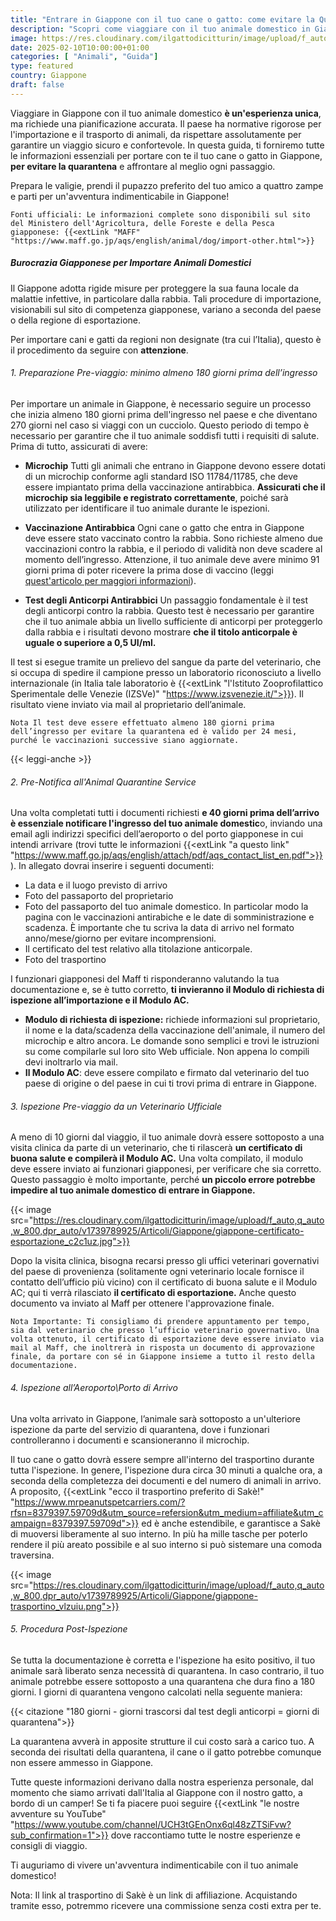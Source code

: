 ```yaml
---
title: "Entrare in Giappone con il tuo cane o gatto: come evitare la Quarantena"
description: "Scopri come viaggiare con il tuo animale domestico in Giappone evitando la quarantena. Leggi la nostra guida completa sulle procedure e normative."
image: https://res.cloudinary.com/ilgattodicitturin/image/upload/f_auto,q_auto,w_800,dpr_auto/v1739789765/Articoli/Giappone/giappone-quarantena_mau6pb.jpg
date: 2025-02-10T10:00:00+01:00
categories: [ "Animali", "Guida"]
type: featured
country: Giappone
draft: false
---
```


Viaggiare in Giappone con il tuo animale domestico **è un'esperienza unica**, ma richiede una pianificazione accurata. Il paese ha normative rigorose per l'importazione e il trasporto di animali, da rispettare assolutamente per garantire un viaggio sicuro e confortevole. 
In questa guida, ti forniremo tutte le informazioni essenziali per portare con te il tuo cane o gatto in Giappone, **per evitare la quarantena** e affrontare al meglio ogni passaggio. 

Prepara le valigie, prendi il pupazzo preferito del tuo amico a quattro zampe e parti per un'avventura indimenticabile in Giappone!

`Fonti ufficiali: Le informazioni complete sono disponibili sul sito del Ministero dell'Agricoltura, delle Foreste e della Pesca giapponese: {{<extLink "MAFF" "https://www.maff.go.jp/aqs/english/animal/dog/import-other.html">}}` 

##### Burocrazia Giapponese per Importare Animali Domestici
Il Giappone adotta rigide misure per proteggere la sua fauna locale da malattie infettive, in particolare dalla rabbia. 
Tali procedure di importazione, visionabili sul sito di competenza giapponese, variano a seconda del paese o della regione di esportazione. 
 
Per importare cani e gatti da regioni non designate (tra cui l’Italia), questo è il procedimento da seguire con **attenzione**.

###### 1. Preparazione Pre-viaggio: minimo almeno 180 giorni prima dell’ingresso

Per importare un animale in Giappone, è necessario seguire un processo che inizia almeno 180 giorni prima dell'ingresso nel paese e che diventano 270 giorni nel caso si viaggi con un cucciolo. Questo periodo di tempo è necessario per garantire che il tuo animale soddisfi tutti i requisiti di salute. Prima di tutto, assicurati di avere:

* **Microchip**
Tutti gli animali che entrano in Giappone devono essere dotati di un microchip conforme agli standard ISO 11784/11785, che deve essere impiantato prima della vaccinazione antirabbica. **Assicurati che il microchip sia leggibile e registrato correttamente**, poiché sarà utilizzato per identificare il tuo animale durante le ispezioni.

* **Vaccinazione Antirabbica**
Ogni cane o gatto che entra in Giappone deve essere stato vaccinato contro la rabbia. Sono richieste almeno due vaccinazioni contro la rabbia, e il periodo di validità non deve scadere al momento dell’ingresso. Attenzione, il tuo animale deve avere minimo 91 giorni prima di poter ricevere la prima dose di vaccino (leggi [quest'articolo per maggiori informazioni](/blog/viaggiare-con-cane-e-gatto-tutto-quello-che-devi-sapere.md)).

* **Test degli Anticorpi Antirabbici**
Un passaggio fondamentale è il test degli anticorpi contro la rabbia. Questo test è necessario per garantire che il tuo animale abbia un livello sufficiente di anticorpi per proteggerlo dalla rabbia e i risultati devono mostrare **che il titolo anticorpale è uguale o superiore a 0,5 UI/ml.**

Il test si esegue tramite un prelievo del sangue da parte del veterinario, che si occupa di spedire il campione presso un laboratorio riconosciuto a livello internazionale (in Italia tale laboratorio è {{<extLink "l'Istituto Zooprofilattico Sperimentale delle Venezie (IZSVe)" "https://www.izsvenezie.it/">}}). Il risultato viene inviato via mail al proprietario dell’animale. 

`Nota Il test deve essere effettuato almeno 180 giorni prima dell’ingresso per evitare la quarantena ed è valido per 24 mesi, purché le vaccinazioni successive siano aggiornate.`

{{< leggi-anche >}}

###### 2. Pre-Notifica all'Animal Quarantine Service

Una volta completati tutti i documenti richiesti **e 40 giorni prima dell’arrivo è essenziale notificare l'ingresso del tuo animale domestic**o, inviando una email agli indirizzi specifici dell’aeroporto o del porto giapponese in cui intendi arrivare (trovi tutte le informazioni {{<extLink "a questo link" "https://www.maff.go.jp/aqs/english/attach/pdf/aqs_contact_list_en.pdf">}}).
In allegato dovrai inserire i seguenti documenti:

* La data e il luogo previsto di arrivo
* Foto del passaporto del proprietario
* Foto del passaporto del tuo animale domestico. In particolar modo la pagina con le vaccinazioni antirabiche e le date di somministrazione e scadenza. È importante che tu scriva la data di arrivo nel formato anno/mese/giorno per evitare incomprensioni.
* Il certificato del test relativo alla titolazione anticorpale.
* Foto del trasportino

I funzionari giapponesi del Maff ti risponderanno valutando la tua documentazione e, se è tutto corretto, **ti invieranno il Modulo di richiesta di ispezione all’importazione e il Modulo AC.** 

- **Modulo di richiesta di ispezione:** richiede informazioni sul proprietario, il nome e la data/scadenza della vaccinazione dell'animale, il numero del microchip e altro ancora. Le domande sono semplici e trovi le istruzioni su come compilarle sul loro sito Web ufficiale. Non appena lo compili devi inoltrarlo via mail. 
- **Il Modulo AC**: deve essere compilato e firmato dal veterinario del tuo paese di origine o del paese in cui ti trovi prima di entrare in Giappone.

###### 3. Ispezione Pre-viaggio da un Veterinario Ufficiale

A meno di 10 giorni dal viaggio, il tuo animale dovrà essere sottoposto a una visita clinica da parte di un veterinario, che ti rilascerà **un certificato di buona salute e compilerà il Modulo AC.**
Una volta compilato, il modulo deve essere inviato ai funzionari giapponesi, per verificare che sia corretto. Questo passaggio è molto importante, perché **un piccolo errore potrebbe impedire al tuo animale domestico di entrare in Giappone.**

{{< image src="https://res.cloudinary.com/ilgattodicitturin/image/upload/f_auto,q_auto,w_800,dpr_auto/v1739789925/Articoli/Giappone/giappone-certificato-esportazione_c2c1uz.jpg">}}

Dopo la visita clinica, bisogna recarsi presso gli uffici veterinari governativi del paese di provenienza (solitamente ogni veterinario locale fornisce il contatto dell’ufficio più vicino) con il certificato di buona salute e il Modulo AC; qui ti verrà rilasciato **il certificato di esportazione.** Anche questo documento va inviato al Maff per ottenere l'approvazione finale.

`Nota Importante: Ti consigliamo di prendere appuntamento per tempo, sia dal veterinario che presso l’ufficio veterinario governativo.
Una volta ottenuto, il certificato di esportazione deve essere inviato via mail al Maff, che inoltrerà in risposta un documento di approvazione finale, da portare con sé in Giappone insieme a tutto il resto della documentazione.`

###### 4. Ispezione all’Aeroporto\Porto di Arrivo

Una volta arrivato in Giappone, l’animale sarà sottoposto a un'ulteriore ispezione da parte del servizio di quarantena, dove i funzionari controlleranno i documenti e scansioneranno il microchip.  

Il tuo cane o gatto dovrà essere sempre all'interno del trasportino durante tutta l'ispezione. In genere, l'ispezione dura circa 30 minuti a qualche ora, a seconda della completezza dei documenti e del numero di animali in arrivo.
A proposito, {{<extLink "ecco il trasportino preferito di Sakè!" "https://www.mrpeanutspetcarriers.com/?rfsn=8379397.59709d&utm_source=refersion&utm_medium=affiliate&utm_campaign=8379397.59709d">}} ed è anche estendibile, e garantisce a Sakè di muoversi liberamente al suo interno. In più ha mille tasche per poterlo rendere il più areato possibile e al suo interno si può sistemare una comoda traversina. 

{{< image src="https://res.cloudinary.com/ilgattodicitturin/image/upload/f_auto,q_auto,w_800,dpr_auto/v1739789925/Articoli/Giappone/giappone-trasportino_vlzuiu.png">}}

###### 5. Procedura Post-Ispezione

Se tutta la documentazione è corretta e l'ispezione ha esito positivo, il tuo animale sarà liberato senza necessità di quarantena. In caso contrario, il tuo animale potrebbe essere sottoposto a una quarantena che dura fino a 180 giorni. I giorni di quarantena vengono calcolati nella seguente maniera:

{{< citazione "180 giorni - giorni trascorsi dal test degli anticorpi = giorni di quarantena">}}

La quarantena avverà in apposite strutture il cui costo sarà a carico tuo. A seconda dei risultati della quarantena, il cane o il gatto potrebbe comunque non essere ammesso in Giappone.
<!-- 
##### Trasporti Pet-Friendly in Giappone

Il Giappone ha un sistema di trasporti pubblico molto efficiente, ma non tutti i mezzi sono adatti a viaggiare con animali domestici. Ecco come affrontare i vari mezzi di trasporto:

* **Animali di Piccola Taglia:** i cani e i gatti di piccola taglia possono viaggiare se tenuti all’interno di un trasportino o una borsa apposita.
* **Biglietto per Animali:** oltre al tuo biglietto, in alcuni casi dovrai acquistare un biglietto separato per il tuo animale domestico.
* **Carrozze Designate:** alcuni treni hanno carrozze speciali dove gli animali sono ammessi. Assicurati di verificare le compagnie ferroviarie per dettagli aggiuntivi.

##### Sistemazioni Pet-Friendly in Giappone

Trovare un alloggio pet-friendly in Giappone può non essere semplice e può richiedere un po' di ricerca. Alcuni hotel offrono camere specifiche per chi viaggia con animali, mentre altri hanno aree comuni dove gli animali sono ammessi.
Puoi anche cercare case vacanza o appartamenti che permettono di poter portare con sé gli animali, usando piattaforme come Airbnb. L'importante è sempre confermare in anticipo per evitare sorprese.

##### Consigli Essenziali per la Valigia del Tuo Animale Domestico
Quando prepari la valigia per il tuo animale domestico, assicurati di portare tutto il necessario per garantirgli un viaggio comodo e sicuro:
* Ciotole per Cibo e Acqua: Portale sempre con te, anche quelle pieghevoli per risparmiare spazio. Queste non mancano mai nei nostri viaggi!
* Guinzaglio e Collare/Imbracatura: Essenziali per il controllo del tuo animale durante le passeggiate. Ecco la pettorina che usiamo con Sakè!
* Medicinali e Cibo: Se il tuo animale ha bisogno di medicinali o di una dieta particolare, porta con te abbastanza scorte per tutta la durata del viaggio. Assicurati soprattutto di verificare in anticipo con le autorità giapponesi che tutti i farmaci o gli integratori che porti siano ammessi nel paese.

##### Etichetta e Comportamento in Giappone: Come Comportarsi in Pubblico con il Tuo Animale
In Giappone è essenziale rispettare le usanze locali e l'etichetta riguardo gli animali domestici. Ecco alcuni consigli:
* Tieni il Tuo Animale al Guinzaglio: In tutti gli spazi pubblici è obbligatorio tenere il tuo animale al guinzaglio.
* Raccogli gli Escrementi: Porta sempre con te sacchetti per raccogliere i bisogni del tuo animale, ma sappi che in Giappone le aree per lo smaltimento dei rifiuti sono per lo più inesistenti e dovrai attrezzarti al meglio in merito, portando i rifiuti in hotel/casa. 
* Ristoranti: Purtroppo ad oggi non sono molti i locali che permettono di pranzare o cenare in compagnia del proprio animale domestico. Informati bene in anticipo per evitare spiacevoli sorprese. 
* Rispetta i siti culturali: molti siti culturali in Giappone, come templi e santuari, hanno regole severe riguardo agli animali domestici. Assicurati di verificare in anticipo per assicurarti che il tuo animale domestico sia ammesso e per scoprire eventuali regole o restrizioni aggiuntive. -->

Tutte queste informazioni derivano dalla nostra esperienza personale, dal momento che siamo arrivati dall'Italia al Giappone con il nostro gatto, a bordo di un camper! 
Se ti fa piacere puoi seguire {{<extLink "le nostre avventure su YouTube" "https://www.youtube.com/channel/UCH3tGEnOnx6ql48zZTSiFvw?sub_confirmation=1">}} dove raccontiamo tutte le nostre esperienze e consigli di viaggio. 

Ti auguriamo di vivere un'avventura indimenticabile con il tuo animale domestico!

 

Nota: Il link al trasportino di Sakè è un link di affiliazione. Acquistando tramite esso, potremmo ricevere una commissione senza costi extra per te.